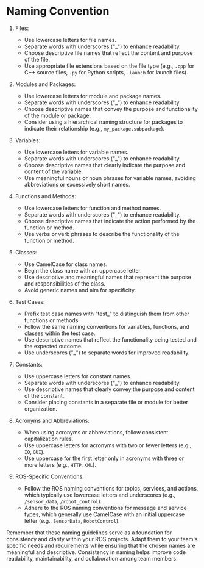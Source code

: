 # Naming Convention

1. Files:
   - Use lowercase letters for file names.
   - Separate words with underscores ("_") to enhance readability.
   - Choose descriptive file names that reflect the content and purpose of the file.
   - Use appropriate file extensions based on the file type (e.g., `.cpp` for C++ source files, `.py` for Python scripts, `.launch` for launch files).

2. Modules and Packages:
   - Use lowercase letters for module and package names.
   - Separate words with underscores ("_") to enhance readability.
   - Choose descriptive names that convey the purpose and functionality of the module or package.
   - Consider using a hierarchical naming structure for packages to indicate their relationship (e.g., `my_package.subpackage`).

3. Variables:
   - Use lowercase letters for variable names.
   - Separate words with underscores ("_") to enhance readability.
   - Choose descriptive names that clearly indicate the purpose and content of the variable.
   - Use meaningful nouns or noun phrases for variable names, avoiding abbreviations or excessively short names.

4. Functions and Methods:
   - Use lowercase letters for function and method names.
   - Separate words with underscores ("_") to enhance readability.
   - Choose descriptive names that indicate the action performed by the function or method.
   - Use verbs or verb phrases to describe the functionality of the function or method.

5. Classes:
   - Use CamelCase for class names.
   - Begin the class name with an uppercase letter.
   - Use descriptive and meaningful names that represent the purpose and responsibilities of the class.
   - Avoid generic names and aim for specificity.

6. Test Cases:
   - Prefix test case names with "test_" to distinguish them from other functions or methods.
   - Follow the same naming conventions for variables, functions, and classes within the test case.
   - Use descriptive names that reflect the functionality being tested and the expected outcome.
   - Use underscores ("_") to separate words for improved readability.

7. Constants:
   - Use uppercase letters for constant names.
   - Separate words with underscores ("_") to enhance readability.
   - Use descriptive names that clearly convey the purpose and content of the constant.
   - Consider placing constants in a separate file or module for better organization.

8. Acronyms and Abbreviations:
   - When using acronyms or abbreviations, follow consistent capitalization rules.
   - Use uppercase letters for acronyms with two or fewer letters (e.g., `IO`, `GUI`).
   - Use uppercase for the first letter only in acronyms with three or more letters (e.g., `HTTP`, `XML`).

9. ROS-Specific Conventions:
   - Follow the ROS naming conventions for topics, services, and actions, which typically use lowercase letters and underscores (e.g., `/sensor_data`, `/robot_control`).
   - Adhere to the ROS naming conventions for message and service types, which generally use CamelCase with an initial uppercase letter (e.g., `SensorData`, `RobotControl`).

Remember that these naming guidelines serve as a foundation for consistency and clarity within your ROS projects. Adapt them to your team's specific needs and requirements while ensuring that the chosen names are meaningful and descriptive. Consistency in naming helps improve code readability, maintainability, and collaboration among team members.
